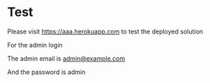 # Test
Please visit https://aaa.herokuapp.com to test the deployed solution

For the admin login

The admin email is admin@example.com

And the password is admin